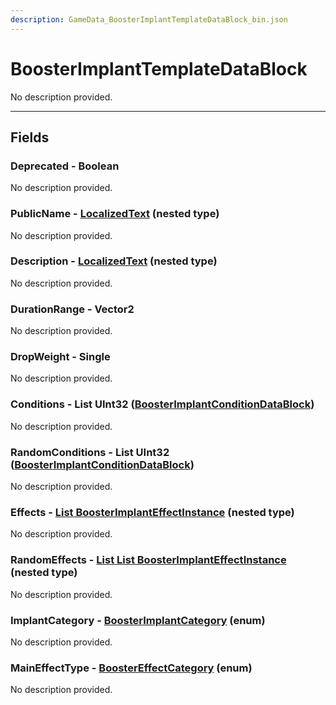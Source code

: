 ```yaml
---
description: GameData_BoosterImplantTemplateDataBlock_bin.json
---
```


# BoosterImplantTemplateDataBlock

No description provided.

***

## Fields

### Deprecated - Boolean

No description provided.

### PublicName - [LocalizedText](../../nested-types/localizedtext.md) (nested type)

No description provided.

### Description - [LocalizedText](../../nested-types/localizedtext.md) (nested type)

No description provided.

### DurationRange - Vector2

No description provided.

### DropWeight - Single

No description provided.

### Conditions - List UInt32 ([BoosterImplantConditionDataBlock](../rarely-edited/boosterimplantcondition.md))

No description provided.

### RandomConditions - List UInt32 ([BoosterImplantConditionDataBlock](../rarely-edited/boosterimplantcondition.md))

No description provided.

### Effects - [List BoosterImplantEffectInstance](../../nested-types/boosterimplanteffectinstance.md) (nested type)

No description provided.

### RandomEffects - [List List BoosterImplantEffectInstance](../../nested-types/boosterimplanteffectinstance.md) (nested type)

No description provided.

### ImplantCategory - [BoosterImplantCategory](../../enum-types.md#boosterimplantcategory) (enum)

No description provided.

### MainEffectType - [BoosterEffectCategory](../../enum-types.md#boostereffectcategory) (enum)

No description provided.
